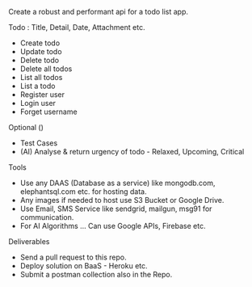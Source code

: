 Create a robust and performant api for a todo list app.

Todo : Title, Detail, Date, Attachment etc.

- Create todo
- Update todo
- Delete todo
- Delete all todos
- List all todos
- List a todo
- Register user
- Login user
- Forget username

Optional ()
- Test Cases
- (AI) Analyse & return urgency of todo - Relaxed, Upcoming, Critical


Tools
- Use any DAAS (Database as a service) like mongodb.com, elephantsql.com etc. for hosting data.
- Any images if needed to host use S3 Bucket or Google Drive.
- Use Email, SMS Service like sendgrid, mailgun, msg91 for communication.
- For AI Algorithms ... Can use Google APIs, Firebase etc.

Deliverables
- Send a pull request to this repo.
- Deploy solution on BaaS - Heroku etc.
- Submit a postman collection also in the Repo.

